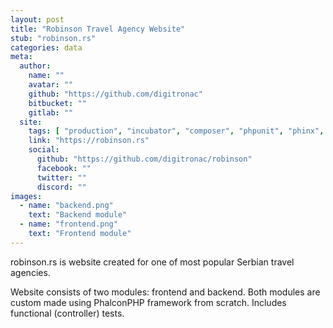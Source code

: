 ```yaml
---
layout: post
title: "Robinson Travel Agency Website"
stub: "robinson.rs"
categories: data
meta:
  author:
    name: ""
    avatar: ""
    github: "https://github.com/digitronac"
    bitbucket: ""
    gitlab: ""
  site:
    tags: [ "production", "incubator", "composer", "phpunit", "phinx", "php-5.5", "open source", "travel", "multi module", "tests included" ]
    link: "https://robinson.rs"
    social:
      github: "https://github.com/digitronac/robinson"
      facebook: ""
      twitter: ""
      discord: ""
images:
  - name: "backend.png"
    text: "Backend module"
  - name: "frontend.png"
    text: "Frontend module"
---
```

robinson.rs is website created for one of most popular Serbian travel agencies.
<!--more-->
Website consists of two modules: frontend and backend. Both modules are custom made using PhalconPHP framework from scratch. Includes functional (controller) tests.
